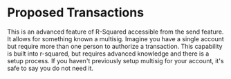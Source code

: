 # Proposed Transactions

This is an advanced feature of R-Squared accessible from the send feature. It allows for something known a multisig. Imagine you have a single account but require more than one person to authorize a transaction. This capability is built into r-squared, but requires advanced knowledge and there is a setup process. If you haven't previously setup multisig for your account, it's safe to say you do not need it.

